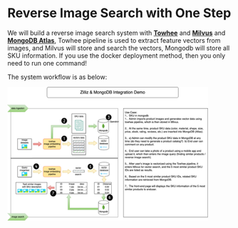 # Reverse Image Search with One Step

We will build a reverse image search system with **[Towhee](https://towhee.io/)** and **[Milvus](https://milvus.io/)** and **[MongoDB Atlas](http://cloud.mongodb.com)**, Towhee pipeline is used to extract feature vectors from images, and Milvus will store and search the vectors, Mongodb will store all SKU information. If you use the docker deployment method, then you only need to run one command!

The system workflow is as below:

<img src="workflow.png" width = "450" height = "300" alt="arch" align=center />

<!-- ## Data Source

There are two open source datasets ([coco-images.zip](https://github.com/milvus-io/bootcamp/releases/download/v2.0.2/coco-images.zip) and [PASCAL_VOC.zip](https://github.com/milvus-io/bootcamp/releases/download/v2.0.2/PASCAL_VOC.zip)) we can download and use them, which are the subset from COCO and PASCAL, for example we can download it:

```bash
$ wget https://github.com/milvus-io/bootcamp/releases/download/v2.0.2/coco-images.zip
$ unzip -q coco-images.zip
```
## Deployment
There are two methods to run the reverse image search system, it is more recommended to run one step with docker.
### One step with Docker

```bash
# $ docker run -td -v <your-data-path>:/data -p 8001:80 -p 8002:8080 milvusbootcamp/one-step-img-search:2.1.0
$ docker run -td -v `pwd`/coco-images:/data -p 8001:80 -p 8002:8080 milvusbootcamp/one-step-img-search:2.1.0
```

- -v: mount the path, you can pass your path to data, or using the downloaded "\`pwd\`/coco-images"
- -p: map the port, 80 is the port of Web Console in container and 8080 is for  Log Viewer, and we map it with 8001 and 8002 in local.

### Run with source code

> Please [Install Milvus](https://milvus.io/docs/v2.1.x/install_standalone-docker.md) before running it.

```bash
$ git clone https://github.com/milvus-io/bootcamp.git
$ cd bootcamp/solutions/reverse_image_search/one_step/server
$ pip3 install -r requirements.txt
$ python3 main.py
```

## How to use front-end

Pass `127.0.0.1:8001` in your browser to access the front-end interface, and `127.0.0.1:8002`  show the logs.

> `http://127.0.0.1:8002/logtail/server` shows the server logs.

### 1. Insert data

Enter `/data`(or `/data/<your-image-dir>`) in `/images`, then click `+` to load the pictures. The following screenshot shows the loading process:

<img src="../quick_deploy/pic/web2.png" width = "650" height = "500" alt="arch" align=center />

> Notes: After clicking the Load (+) button, the first time load will take longer time since it needs time to download and prepare models. Please do not click again.
>
> You can check backend status for progress (check in terminal if using source code OR check docker logs of the server container if using docker)

The loading process may take several minutes. The following screenshot shows the interface with images loaded.

<img src="../quick_deploy/pic/web3.png" width = "550" height = "350" alt="arch" align=center />

### 2.Search for similar images

<img src="../quick_deploy/pic/web5.png" width = "650" height = "400" alt="arch" align=center />

## How to build docker images

```bash
# step1: build milvus
$ docker build -t milvusbootcamp/one-step-img-search:milvus-2.1.0 . -f docker/Dockerfile.milvus

# step2: build server
$ docker build -t milvusbootcamp/one-step-img-search:server-2.1.0 . -f docker/Dockerfile.server

# step2: build client
$ cd client && docker build -t milvusbootcamp/one-step-img-search:client-2.1.0 . -f docker/Dockerfile.client
$ cd ..

# step3: build all-in-one image
$ docker build -t milvusbootcamp/one-step-img-search:2.1.0 . -f docker/Dockerfile# mdb-zilliz-demo
# mdb-zilliz-demo
# mdb-zilliz-demo -->
